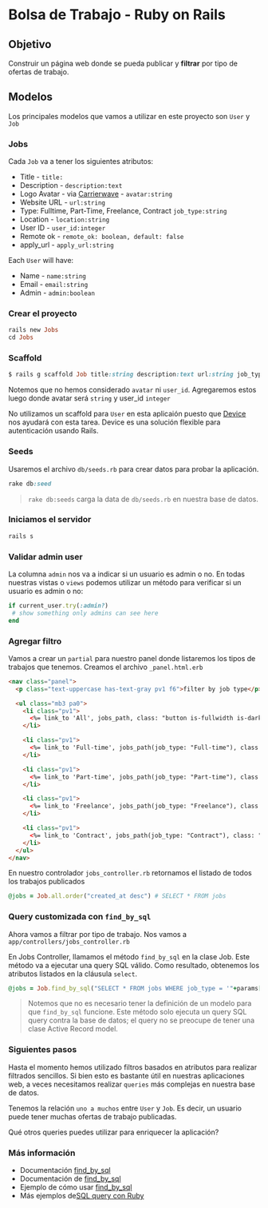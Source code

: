 # Bolsa de Trabajo - Ruby on Rails

## Objetivo

Construir un página web donde se pueda publicar y **filtrar** por tipo de ofertas de trabajo.


## Modelos

Los principales modelos que vamos a utilizar en este proyecto son `User` y `Job`


### Jobs

Cada `Job`  va a tener los siguientes atributos:

- Title -  `title:`
- Description - `description:text`
- Logo Avatar - via [Carrierwave](https://github.com/carrierwaveuploader/carrierwave) - `avatar:string`
- Website URL - `url:string`
- Type: Fulltime, Part-Time, Freelance, Contract `job_type:string`
- Location - `location:string`
- User ID - `user_id:integer`
- Remote ok - `remote_ok: boolean, default: false`
- apply_url - `apply_url:string`

Each `User` will have:

  - Name - `name:string`
  - Email - `email:string`
  - Admin - `admin:boolean`


### Crear el proyecto <a name="paso1"></a>

  ```ruby
  rails new Jobs
  cd Jobs
  ```

### Scaffold <a name="paso2"></a>

```ruby
$ rails g scaffold Job title:string description:text url:string job_type:string location:string remote_ok:boolean apply_url:string
```

Notemos que no hemos considerado `avatar` ni `user_id`. Agregaremos estos luego donde avatar será `string` y user_id `integer`

No utilizamos un scaffold para `User` en esta aplicaión puesto que [Device](https://github.com/heartcombo/devise) nos ayudará con esta tarea. Device es una solución flexible para autenticación usando Rails.


### Seeds

Usaremos el archivo `db/seeds.rb` para crear datos para probar la aplicación.


```ruby
rake db:seed
```

> `rake db:seeds` carga la data de `db/seeds.rb` en nuestra base de datos.


### Iniciamos el servidor

```ruby
rails s
```



### Validar admin user

La columna `admin` nos va a indicar si un usuario es admin o no. En todas nuestras vistas o `views` podemos utilizar un método para verificar si un usuario es admin o no:

```ruby
if current_user.try(:admin?)
 # show something only admins can see here
end
```

### Agregar filtro

Vamos a crear un `partial` para nuestro panel donde listaremos los tipos de trabajos que tenemos.
Creamos el archivo `_panel.html.erb`

```html
<nav class="panel">
  <p class="text-uppercase has-text-gray pv1 f6">filter by job type</p>

  <ul class="mb3 pa0">
    <li class="pv1">
      <%= link_to 'All', jobs_path, class: "button is-fullwidth is-dark" %>
    </li>

    <li class="pv1">
      <%= link_to 'Full-time', jobs_path(job_type: "Full-time"), class: "button is-fullwidth is-primary" %>
    </li>

    <li class="pv1">
      <%= link_to 'Part-time', jobs_path(job_type: "Part-time"), class: "button is-fullwidth is-link" %>
    </li>

    <li class="pv1">
      <%= link_to 'Freelance', jobs_path(job_type: "Freelance"), class: "button is-fullwidth is-warning" %>
    </li>

    <li class="pv1">
      <%= link_to 'Contract', jobs_path(job_type: "Contract"), class: "button is-fullwidth is-info" %>
    </li>
  </ul>
</nav>
```

En nuestro controlador `jobs_controller.rb`
retornamos el listado de todos los trabajos publicados

```ruby
@jobs = Job.all.order("created_at desc") # SELECT * FROM jobs
```

### Query customizada con `find_by_sql`

Ahora vamos a filtrar por tipo de trabajo.
Nos vamos a `app/controllers/jobs_controller.rb`

En Jobs Controller, llamamos el método `find_by_sql` en la clase Job. Este método va a ejecutar una query SQL válido. Como resultado, obtenemos los atributos listados en la cláusula `select`.


```ruby
@jobs = Job.find_by_sql("SELECT * FROM jobs WHERE job_type = '"+params[:job_type]+"'")
```

> Notemos que no es necesario tener la definición de un modelo para que `find_by_sql` funcione. Este método solo ejecuta un query SQL query contra la base de datos; el query no se preocupe de tener una clase Active Record model.



### Siguientes pasos

Hasta el momento hemos utilizado filtros basados en atributos para realizar filtrados sencillos. Si bien esto es bastante útil en nuestras aplicaciones web, a veces necesitamos realizar `queries` más complejas en nuestra base de datos.

Tenemos la relación `uno a muchos` entre `User` y `Job`. Es decir, un usuario puede tener muchas ofertas de trabajo publicadas.

Qué otros queries puedes utilizar para enriquecer la aplicación?


### Más información

* Documentación [find_by_sql](https://api.rubyonrails.org/classes/ActiveRecord/Querying.html)
* Documentación de [find_by_sql](https://apidock.com/rails/ActiveRecord/Querying/find_by_sql)
* Ejemplo de cómo usar [find_by_sql](http://underpop.online.fr/r/ruby/rails/tutorial/ruby-on-rails-3-13.html)
* Más ejemplos de[SQL query con Ruby](https://edgeguides.rubyonrails.org/active_record_querying.html)
